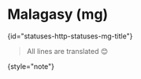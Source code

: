 # Malagasy (mg)
{id="statuses-http-statuses-mg-title"}


> All lines are translated 😊
>
{style="note"}
